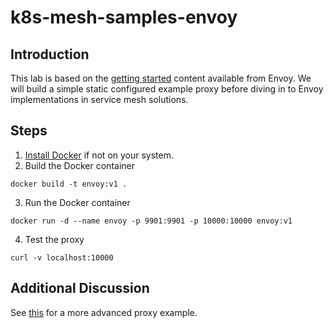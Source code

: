# k8s-mesh-samples-envoy


## Introduction
This lab is based on the [getting started](https://www.envoyproxy.io/docs/envoy/latest/start/start) content available from Envoy. We will build a simple static configured example proxy before diving in to Envoy implementations in service mesh solutions.

## Steps

1. [Install Docker](https://store.docker.com/search?type=edition&offering=community) if not on your system.
2. Build the Docker container

```
docker build -t envoy:v1 .
```

3. Run the Docker container

```
docker run -d --name envoy -p 9901:9901 -p 10000:10000 envoy:v1
```

4. Test the proxy

```
curl -v localhost:10000
```

## Additional Discussion
See [this](https://www.envoyproxy.io/docs/envoy/latest/start/sandboxes/front_proxy) for a more advanced proxy example.
